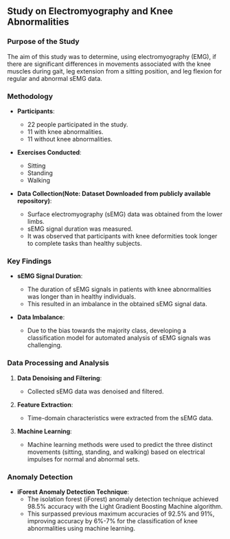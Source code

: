 ## Study on Electromyography and Knee Abnormalities

### Purpose of the Study
The aim of this study was to determine, using electromyography (EMG), if there are significant differences in movements associated with the knee muscles during gait, leg extension from a sitting position, and leg flexion for regular and abnormal sEMG data.

### Methodology

- **Participants**:
  - 22 people participated in the study.
  - 11 with knee abnormalities.
  - 11 without knee abnormalities.

- **Exercises Conducted**:
  - Sitting
  - Standing
  - Walking

- **Data Collection(Note: Dataset Downloaded from publicly available repository)**:
  - Surface electromyography (sEMG) data was obtained from the lower limbs.
  - sEMG signal duration was measured.
  - It was observed that participants with knee deformities took longer to complete tasks than healthy subjects.

### Key Findings

- **sEMG Signal Duration**:
  - The duration of sEMG signals in patients with knee abnormalities was longer than in healthy individuals.
  - This resulted in an imbalance in the obtained sEMG signal data.

- **Data Imbalance**:
  - Due to the bias towards the majority class, developing a classification model for automated analysis of sEMG signals was challenging.

### Data Processing and Analysis

1. **Data Denoising and Filtering**:
   - Collected sEMG data was denoised and filtered.

2. **Feature Extraction**:
   - Time-domain characteristics were extracted from the sEMG data.

3. **Machine Learning**:
   - Machine learning methods were used to predict the three distinct movements (sitting, standing, and walking) based on electrical impulses for normal and abnormal sets.

### Anomaly Detection

- **iForest Anomaly Detection Technique**:
  - The isolation forest (iForest) anomaly detection technique achieved 98.5% accuracy with the Light Gradient Boosting Machine algorithm.
  - This surpassed previous maximum accuracies of 92.5% and 91%, improving accuracy by 6%-7% for the classification of knee abnormalities using machine learning.
